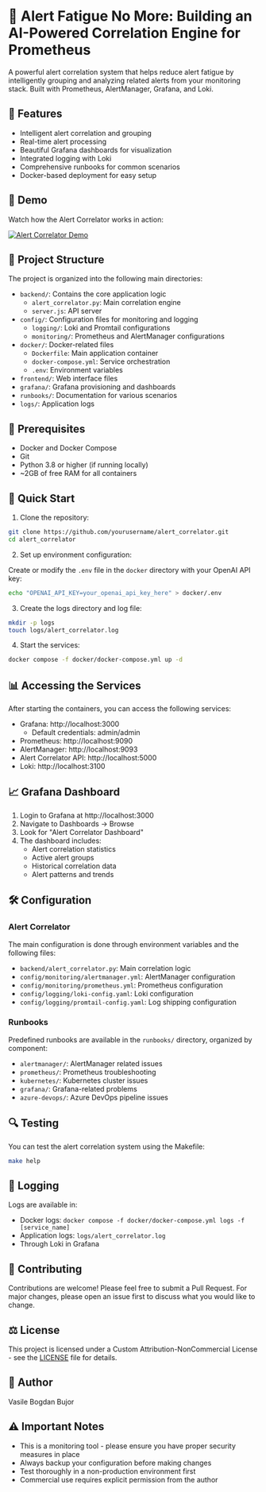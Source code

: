 # 🚨 Alert Fatigue No More: Building an AI-Powered Correlation Engine for Prometheus

A powerful alert correlation system that helps reduce alert fatigue by intelligently grouping and analyzing related alerts from your monitoring stack. Built with Prometheus, AlertManager, Grafana, and Loki.

## 🌟 Features

- Intelligent alert correlation and grouping
- Real-time alert processing
- Beautiful Grafana dashboards for visualization
- Integrated logging with Loki
- Comprehensive runbooks for common scenarios
- Docker-based deployment for easy setup

## 🎥 Demo

Watch how the Alert Correlator works in action:

[![Alert Correlator Demo](https://img.youtube.com/vi/PeIrrCHqbmY/0.jpg)](https://www.youtube.com/watch?v=PeIrrCHqbmY)

## 📁 Project Structure

The project is organized into the following main directories:
- `backend/`: Contains the core application logic
  - `alert_correlator.py`: Main correlation engine
  - `server.js`: API server
- `config/`: Configuration files for monitoring and logging
  - `logging/`: Loki and Promtail configurations
  - `monitoring/`: Prometheus and AlertManager configurations
- `docker/`: Docker-related files
  - `Dockerfile`: Main application container
  - `docker-compose.yml`: Service orchestration
  - `.env`: Environment variables
- `frontend/`: Web interface files
- `grafana/`: Grafana provisioning and dashboards
- `runbooks/`: Documentation for various scenarios
- `logs/`: Application logs

## 🔧 Prerequisites

- Docker and Docker Compose
- Git
- Python 3.8 or higher (if running locally)
- ~2GB of free RAM for all containers

## 🚀 Quick Start

1. Clone the repository:
```bash
git clone https://github.com/yourusername/alert_correlator.git
cd alert_correlator
```

2. Set up environment configuration:

Create or modify the `.env` file in the `docker` directory with your OpenAI API key:
```bash
echo "OPENAI_API_KEY=your_openai_api_key_here" > docker/.env
```

3. Create the logs directory and log file:
```bash
mkdir -p logs
touch logs/alert_correlator.log
```

4. Start the services:
```bash
docker compose -f docker/docker-compose.yml up -d
```

## 📊 Accessing the Services

After starting the containers, you can access the following services:

- Grafana: http://localhost:3000
  - Default credentials: admin/admin
- Prometheus: http://localhost:9090
- AlertManager: http://localhost:9093
- Alert Correlator API: http://localhost:5000
- Loki: http://localhost:3100

## 📈 Grafana Dashboard

1. Login to Grafana at http://localhost:3000
2. Navigate to Dashboards -> Browse
3. Look for "Alert Correlator Dashboard"
4. The dashboard includes:
   - Alert correlation statistics
   - Active alert groups
   - Historical correlation data
   - Alert patterns and trends

## 🛠️ Configuration

### Alert Correlator

The main configuration is done through environment variables and the following files:
- `backend/alert_correlator.py`: Main correlation logic
- `config/monitoring/alertmanager.yml`: AlertManager configuration
- `config/monitoring/prometheus.yml`: Prometheus configuration
- `config/logging/loki-config.yaml`: Loki configuration
- `config/logging/promtail-config.yaml`: Log shipping configuration

### Runbooks

Predefined runbooks are available in the `runbooks/` directory, organized by component:
- `alertmanager/`: AlertManager related issues
- `prometheus/`: Prometheus troubleshooting
- `kubernetes/`: Kubernetes cluster issues
- `grafana/`: Grafana-related problems
- `azure-devops/`: Azure DevOps pipeline issues

## 🔍 Testing

You can test the alert correlation system using the Makefile:

```bash
make help
```

## 📝 Logging

Logs are available in:
- Docker logs: `docker compose -f docker/docker-compose.yml logs -f [service_name]`
- Application logs: `logs/alert_correlator.log`
- Through Loki in Grafana

## 🤝 Contributing

Contributions are welcome! Please feel free to submit a Pull Request. For major changes, please open an issue first to discuss what you would like to change.

## ⚖️ License

This project is licensed under a Custom Attribution-NonCommercial License - see the [LICENSE](LICENSE) file for details.

## 👤 Author

Vasile Bogdan Bujor

## ⚠️ Important Notes

- This is a monitoring tool - please ensure you have proper security measures in place
- Always backup your configuration before making changes
- Test thoroughly in a non-production environment first
- Commercial use requires explicit permission from the author
